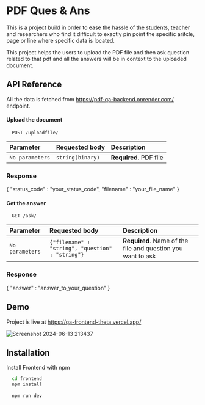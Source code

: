 
# PDF Ques & Ans

This is a project build in order to ease the hassle of the students, teacher and researchers who find it difficult to exactly pin point the specific aritcle, page or line where specific data is located.

This project helps the users to upload the PDF file and then ask question related to that pdf and all the answers will be in context to the uploaded document.




## API Reference

All the data is fetched from https://pdf-qa-backend.onrender.com/ endpoint.

#### Upload the document

```http
  POST /uploadfile/
```

| Parameter | Requested body     | Description                |    
| :-------- | :------- | :------------------------- |
| `No parameters` | `string(binary)` | **Required**. PDF file |

### Response
{
    "status_code" : "your_status_code",
    "filename" : "your_file_name"
}


#### Get the answer

```http
  GET /ask/
```

| Parameter | Requested body     | Description                       |
| :-------- | :------- | :-------------------------------- |
| `No parameters`      | `{"filename" : "string", "question" : "string"}` | **Required**. Name of the file and question you want to ask |

### Response
{
    "answer" : "answer_to_your_question"
}


## Demo

Project is live at https://qa-frontend-theta.vercel.app/

![Screenshot 2024-06-13 213437](https://github.com/Codey001/qa_frontend/assets/97532891/41a24eef-deda-40e1-9f8b-9fd6acea14f4)



## Installation

Install Frontend with npm

```bash
  cd frontend
  npm install 
  
  npm run dev
```



    
